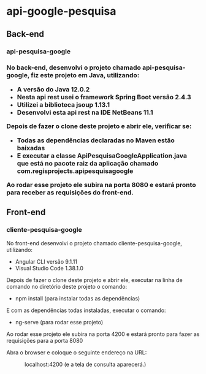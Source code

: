 <h1>api-google-pesquisa</h1>

<h2>Back-end</h2>
<h3>api-pesquisa-google<h3>

<p>No back-end, desenvolvi  o projeto chamado api-pesquisa-google, fiz este projeto em Java, utilizando:</p> 

<ul>
  <li>
    A versão do Java 12.0.2
  </li>
  <li>
    Nesta api rest usei o framework Spring Boot versão 2.4.3
  </li>
  <li>
    Utilizei a biblioteca jsoup 1.13.1
  </li>
  <li>
    Desenvolvi esta api rest na IDE NetBeans 11.1
  </li>
</ul>

<p>Depois de fazer o clone deste projeto e abrir ele, verificar se:</p>

<ul>
  <li>
    Todas as dependências declaradas no Maven estão baixadas
  </li>
  <li>
    E executar a classe ApiPesquisaGoogleApplication.java que está no pacote raiz da aplicação chamado com.regisprojects.apipesquisagoogle
  </li>  
</ul>

<p>Ao rodar esse projeto ele subira na porta 8080 e estará pronto para receber as requisições do front-end.</p>

<h2>Front-end</h2>
<h3>cliente-pesquisa-google</h3>

<p>No front-end desenvolvi o projeto chamado cliente-pesquisa-google, utilizando:</p>

<ul>
  <li>
    Angular CLI versão 9.1.11
  </li>
  <li>
    Visual Studio Code 1.38.1.0
  </li>
</ul>

<p>Depois de fazer o clone deste projeto e abrir ele, executar na linha de comando no diretório deste projeto o comando:</p> 

<ul>
  <li>
    npm install (para instalar todas as dependências)
  </li>
</ul>

<p>E com as dependências todas instaladas, executar o comando:</p>

<ul>
  <li>
    ng-serve (para rodar esse projeto)  
  </li>
</ul>
 
<p>Ao rodar esse projeto ele subira na porta 4200 e estará pronto para fazer as requisições para a porta 8080</p> 
 
<p>Abra o browser e coloque o seguinte endereço na URL:</p>  

<ul>
  <ol>
    localhost:4200 (e a tela de consulta aparecerá.)    
  <ol>
</ul>
